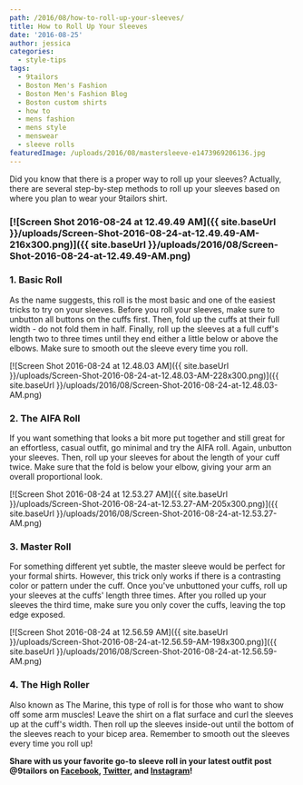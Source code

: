 ```yaml
---
path: /2016/08/how-to-roll-up-your-sleeves/
title: How to Roll Up Your Sleeves
date: '2016-08-25'
author: jessica
categories:
  - style-tips
tags:
  - 9tailors
  - Boston Men's Fashion
  - Boston Men's Fashion Blog
  - Boston custom shirts
  - how to
  - mens fashion
  - mens style
  - menswear
  - sleeve rolls
featuredImage: /uploads/2016/08/mastersleeve-e1473969206136.jpg
---
```

Did you know that there is a proper way to roll up your sleeves? Actually, there are several step-by-step methods to roll up your sleeves based on where you plan to wear your 9tailors shirt.

### **[![Screen Shot 2016-08-24 at 12.49.49 AM]({{ site.baseUrl }}/uploads/Screen-Shot-2016-08-24-at-12.49.49-AM-216x300.png)]({{ site.baseUrl }}/uploads/2016/08/Screen-Shot-2016-08-24-at-12.49.49-AM.png)**

### 1\. Basic Roll

As the name suggests, this roll is the most basic and one of the easiest tricks to try on your sleeves. Before you roll your sleeves, make sure to unbutton all buttons on the cuffs first. Then, fold up the cuffs at their full width - do not fold them in half. Finally, roll up the sleeves at a full cuff's length two to three times until they end either a little below or above the elbows. Make sure to smooth out the sleeve every time you roll.

[![Screen Shot 2016-08-24 at 12.48.03 AM]({{ site.baseUrl }}/uploads/Screen-Shot-2016-08-24-at-12.48.03-AM-228x300.png)]({{ site.baseUrl }}/uploads/2016/08/Screen-Shot-2016-08-24-at-12.48.03-AM.png)

### 2\. The AIFA Roll

If you want something that looks a bit more put together and still great for an effortless, casual outfit, go minimal and try the AIFA roll. Again, unbutton your sleeves. Then, roll up your sleeves for about the length of your cuff twice. Make sure that the fold is below your elbow, giving your arm an overall proportional look.

[![Screen Shot 2016-08-24 at 12.53.27 AM]({{ site.baseUrl }}/uploads/Screen-Shot-2016-08-24-at-12.53.27-AM-205x300.png)]({{ site.baseUrl }}/uploads/2016/08/Screen-Shot-2016-08-24-at-12.53.27-AM.png)

### 3\. Master Roll

For something different yet subtle, the master sleeve would be perfect for your formal shirts. However, this trick only works if there is a contrasting color or pattern under the cuff. Once you've unbuttoned your cuffs, roll up your sleeves at the cuffs' length three times. After you rolled up your sleeves the third time, make sure you only cover the cuffs, leaving the top edge exposed.

[![Screen Shot 2016-08-24 at 12.56.59 AM]({{ site.baseUrl }}/uploads/Screen-Shot-2016-08-24-at-12.56.59-AM-198x300.png)]({{ site.baseUrl }}/uploads/2016/08/Screen-Shot-2016-08-24-at-12.56.59-AM.png)

### 4\. The High Roller

Also known as The Marine, this type of roll is for those who want to show off some arm muscles! Leave the shirt on a flat surface and curl the sleeves up at the cuff's width. Then roll up the sleeves inside-out until the bottom of the sleeves reach to your bicep area. Remember to smooth out the sleeves every time you roll up!

 **Share with us your favorite go-to sleeve roll in your latest outfit post @9tailors on [Facebook](http://www.facebook.com/9tailors), [Twitter](http://www.twitter.com/9tailors), and [Instagram](http://www.instagram.com/9tailors)!**